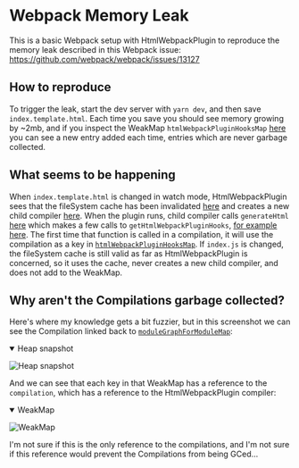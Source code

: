 # Webpack Memory Leak

This is a basic Webpack setup with HtmlWebpackPlugin to reproduce the memory leak described in this Webpack issue: https://github.com/webpack/webpack/issues/13127

## How to reproduce

To trigger the leak, start the dev server with `yarn dev`, and then save `index.template.html`. Each time you save you should see memory growing by ~2mb, and if you inspect the WeakMap `htmlWebpackPluginHooksMap` [here](https://github.com/jantimon/html-webpack-plugin/blob/fe231d3d3d256c2bb904b9e0f3f1e7aa67d7f3cd/lib/hooks.js#L71) you can see a new entry added each time, entries which are never garbage collected.

## What seems to be happening

When `index.template.html` is changed in watch mode, HtmlWebpackPlugin sees that the fileSystem cache has been invalidated [here][invalidated] and creates a new child compiler [here][child-compiler]. When the plugin runs, child compiler calls `generateHtml` [here][generate] which makes a few calls to `getHtmlWebpackPluginHooks`, [for example here][example]. The first time that function is called in a compilation, it will use the compilation as a key in [`htmlWebpackPluginHooksMap`][hooks-map]. If `index.js` is changed, the fileSystem cache is still valid as far as HtmlWebpackPlugin is concerned, so it uses the cache, never creates a new child compiler, and does not add to the WeakMap.

## Why aren't the Compilations garbage collected?

Here's where my knowledge gets a bit fuzzier, but in this screenshot we can see the Compilation linked back to [`moduleGraphForModuleMap`][graph-map]:

<details open>
  <summary>Heap snapshot</summary>

  ![Heap snapshot](https://github.com/helloitsjoe/webpack-memory-leak/assets/8823810/16261650-af93-4bcb-9eb4-0e2713cba416)
  
</details>

And we can see that each key in that WeakMap has a reference to the `compilation`, which has a reference to the HtmlWebpackPlugin compiler:

<details open>
  <summary>WeakMap</summary>

  ![WeakMap](https://github.com/helloitsjoe/webpack-memory-leak/assets/8823810/fb6b5ab5-7ccc-4a8b-9621-7f247784f027)

</details>

I'm not sure if this is the only reference to the compilations, and I'm not sure if this reference would prevent the Compilations from being GCed...

[invalidated]: https://github.com/jantimon/html-webpack-plugin/blob/fe231d3d3d256c2bb904b9e0f3f1e7aa67d7f3cd/lib/cached-child-compiler.js#L262
[child-compiler]: https://github.com/jantimon/html-webpack-plugin/blob/fe231d3d3d256c2bb904b9e0f3f1e7aa67d7f3cd/lib/cached-child-compiler.js#L400
[generate]: https://github.com/jantimon/html-webpack-plugin/blob/fe231d3d3d256c2bb904b9e0f3f1e7aa67d7f3cd/index.js#L174
[example]: https://github.com/jantimon/html-webpack-plugin/blob/fe231d3d3d256c2bb904b9e0f3f1e7aa67d7f3cd/index.js#L1041
[hooks-map]: https://github.com/jantimon/html-webpack-plugin/blob/fe231d3d3d256c2bb904b9e0f3f1e7aa67d7f3cd/lib/hooks.js#L71
[graph-map]: https://github.com/webpack/webpack/blob/87660921808566ef3b8796f8df61bd79fc026108/lib/ModuleGraph.js#L859
